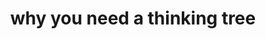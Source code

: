 ---
title: why you need a thinking tree
tags: draft
project: medium
due: 2022-07-11
type: post
fc-calendar: content calendar
fc-date:
 year: 2022
 month: 07
 day: 11
fc-category: medium
url:
---